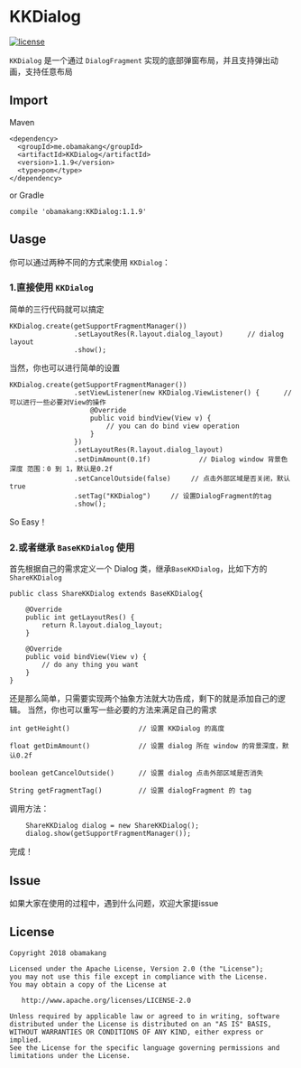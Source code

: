 # KKDialog
[![license](https://img.shields.io/badge/license-Apache%202-blue.svg?maxAge=2592000)](https://github.com/obamakang/KKDialog/blob/master/LICENSE)

`KKDialog` 是一个通过 `DialogFragment` 实现的底部弹窗布局，并且支持弹出动画，支持任意布局
## Import

Maven

    <dependency>
      <groupId>me.obamakang</groupId>
      <artifactId>KKDialog</artifactId>
      <version>1.1.9</version>
      <type>pom</type>
    </dependency>
    
or Gradle

	compile 'obamakang:KKDialog:1.1.9'

## Uasge

你可以通过两种不同的方式来使用 `KKDialog`：

### 1.直接使用 `KKDialog`

简单的三行代码就可以搞定
    
    KKDialog.create(getSupportFragmentManager())
                    .setLayoutRes(R.layout.dialog_layout)      // dialog layout
                    .show();
                    
当然，你也可以进行简单的设置

    KKDialog.create(getSupportFragmentManager())
                    .setViewListener(new KKDialog.ViewListener() {      // 可以进行一些必要对View的操作
                        @Override
                        public void bindView(View v) {
                            // you can do bind view operation
                        }
                    })
                    .setLayoutRes(R.layout.dialog_layout)  
                    .setDimAmount(0.1f)            // Dialog window 背景色深度 范围：0 到 1，默认是0.2f
                    .setCancelOutside(false)     // 点击外部区域是否关闭，默认true
                    .setTag("KKDialog")     // 设置DialogFragment的tag
                    .show();

So Easy！

### 2.或者继承 `BaseKKDialog` 使用

首先根据自己的需求定义一个 Dialog 类，继承`BaseKKDialog`，比如下方的`ShareKKDialog`
    
    public class ShareKKDialog extends BaseKKDialog{
    
        @Override
        public int getLayoutRes() {
            return R.layout.dialog_layout;
        }
    
        @Override
        public void bindView(View v) {
            // do any thing you want
        }
    }

还是那么简单，只需要实现两个抽象方法就大功告成，剩下的就是添加自己的逻辑。
当然，你也可以重写一些必要的方法来满足自己的需求

    int getHeight()                 // 设置 KKDialog 的高度

    float getDimAmount()            // 设置 dialog 所在 window 的背景深度，默认0.2f

    boolean getCancelOutside()      // 设置 dialog 点击外部区域是否消失

    String getFragmentTag()         // 设置 dialogFragment 的 tag

调用方法：

        ShareKKDialog dialog = new ShareKKDialog();
        dialog.show(getSupportFragmentManager());

完成！

## Issue

如果大家在使用的过程中，遇到什么问题，欢迎大家提issue

## License

    Copyright 2018 obamakang

    Licensed under the Apache License, Version 2.0 (the "License");
    you may not use this file except in compliance with the License.
    You may obtain a copy of the License at

       http://www.apache.org/licenses/LICENSE-2.0

    Unless required by applicable law or agreed to in writing, software
    distributed under the License is distributed on an "AS IS" BASIS,
    WITHOUT WARRANTIES OR CONDITIONS OF ANY KIND, either express or implied.
    See the License for the specific language governing permissions and
    limitations under the License.
	
 
 
